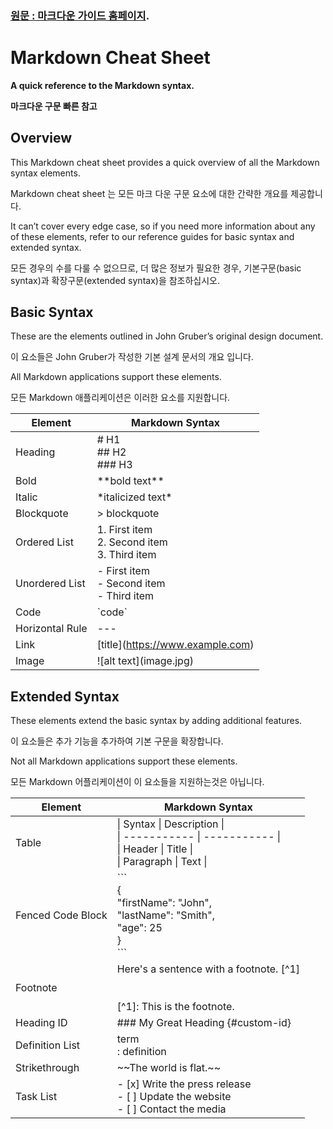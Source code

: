 ### [원문 : 마크다운 가이드 홈페이지](https://www.markdownguide.org/).

# Markdown Cheat Sheet
**A quick reference to the Markdown syntax.**

**마크다운 구문 빠른 참고**

## Overview
This Markdown cheat sheet provides a quick overview of all the Markdown syntax elements. 

Markdown cheat sheet 는 모든 마크 다운 구문 요소에 대한 간략한 개요를 제공합니다.

It can’t cover every edge case, so if you need more information about any of these elements, refer to our reference guides for basic syntax and extended syntax.

모든 경우의 수를 다룰 수 없으므로, 더 많은 정보가 필요한 경우, 기본구문(basic syntax)과 확장구문(extended syntax)을 참조하십시오.

## Basic Syntax
These are the elements outlined in John Gruber’s original design document.

이 요소들은 John Gruber가 작성한 기본 설계 문서의 개요 입니다. 

All Markdown applications support these elements.

모든 Markdown 애플리케이션은 이러한 요소를 지원합니다.

| Element	| Markdown Syntax | 
| ----------- | ----------- |
| Heading | # H1 <br>## H2<br>### H3 |
| Bold | \*\*bold text\*\* |
| Italic | \*italicized text\* |
| Blockquote | > blockquote |
| Ordered List | 1. First item <br>2. Second item <br>3. Third item |
| Unordered List | - First item <br>- Second item <br>- Third item |
| Code | \`code\` |
| Horizontal Rule | --- |
| Link | \[title]\(https://www.example.com) |
| Image | \![alt text]\(image.jpg) |

## Extended Syntax
These elements extend the basic syntax by adding additional features.

이 요소들은 추가 기능을 추가하여 기본 구문을 확장합니다.

Not all Markdown applications support these elements.

모든 Markdown 어플리케이션이 이 요소들을 지원하는것은 아닙니다. 

| Element	| Markdown Syntax |
| ----------- | ----------- |
| Table | \| Syntax \| Description \|<br>\| ----------- \| ----------- \|<br>\| Header \| Title \|<br>\| Paragraph \| Text \| |
| Fenced Code Block | \```<br>{<br>  "firstName": "John",<br>  "lastName": "Smith",<br>  "age": 25<br>}<br>\``` |
| Footnote | Here's a sentence with a footnote. [^1]<br><br><br>[^1]: This is the footnote. |
| Heading ID | ### My Great Heading \{#custom-id} |
| Definition List | term <br>: definition |
| Strikethrough | \~~The world is flat.~~ |
| Task List | - [x] Write the press release <br>- [ ] Update the website <br>- [ ] Contact the media |

